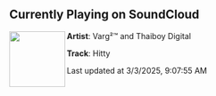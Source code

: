 ## Currently Playing on SoundCloud

[<img align="left" width="100" src="https://i1.sndcdn.com/artworks-gQ9Dfd7M1iGq-0-t500x500.png">](https://soundcloud.com/varg2tm/hitty?in=pp-21/sets/zsu6928n4bnz)

**Artist**: Varg²™ and Thaiboy Digital 

**Track**: Hitty

Last updated at 3/3/2025, 9:07:55 AM
